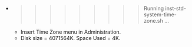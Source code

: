 * >>>>>>>>> Running inst-std-system-time-zone.sh ...
  * Insert Time Zone menu in Administration.
  * Disk size = 4071564K. Space Used = 4K.
